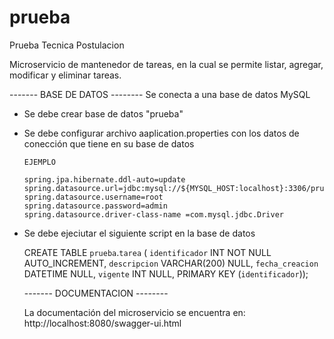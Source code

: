 # prueba
Prueba Tecnica Postulacion

Microservicio de mantenedor de tareas, en la cual se permite listar, agregar, modificar y eliminar tareas.

------- BASE DE DATOS --------
Se conecta a una base de datos MySQL
- Se debe crear base de datos "prueba"
- Se debe configurar archivo aaplication.properties con los datos de conección que tiene en su base de datos
      
      EJEMPLO
      
      spring.jpa.hibernate.ddl-auto=update
      spring.datasource.url=jdbc:mysql://${MYSQL_HOST:localhost}:3306/prueba
      spring.datasource.username=root
      spring.datasource.password=admin
      spring.datasource.driver-class-name =com.mysql.jdbc.Driver

- Se debe ejeciutar el siguiente script en la base de datos

    CREATE TABLE `prueba`.`tarea` (
    `identificador` INT NOT NULL AUTO_INCREMENT,
    `descripcion` VARCHAR(200) NULL,
    `fecha_creacion` DATETIME NULL,
    `vigente` INT NULL,
    PRIMARY KEY (`identificador`));
    
    
    ------- DOCUMENTACION --------
    
    La documentación del microservicio se encuentra en:
    http://localhost:8080/swagger-ui.html
